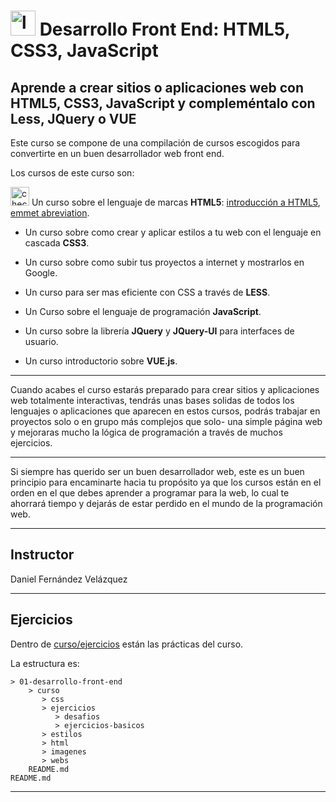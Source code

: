 # <img width="40" height="40" src="https://img.icons8.com/emoji/48/laptop-emoji.png" alt="laptop"/>  Desarrollo Front End: HTML5, CSS3, JavaScript 

## Aprende a crear sitios o aplicaciones web con HTML5, CSS3, JavaScript y compleméntalo con Less, JQuery o VUE

Este curso se compone de una compilación de cursos escogidos para convertirte en un buen desarrollador web front end.

Los cursos de este curso son:

<img width="30" height="30" src="https://img.icons8.com/emoji/30/check-mark-emoji.png" alt="check mark"/> Un curso sobre el lenguaje de marcas **HTML5**: [introducción a HTML5](https://github.com/eugenia1984/desarrollo-front-end-html-css-javascript/tree/main/01-desarrollo-front-end/teoria/intro_html.md), [emmet abreviation](https://github.com/eugenia1984/desarrollo-front-end-html-css-javascript/tree/main/01-desarrollo-front-end/teoria/emmet.md).

- Un curso sobre como crear y aplicar estilos a tu web con el lenguaje en cascada **CSS3**.

- Un curso sobre como subir tus proyectos a internet y mostrarlos en Google.

- Un curso para ser mas eficiente con CSS a través de **LESS**.

- Un Curso sobre el lenguaje de programación **JavaScript**.

- Un curso sobre la librería **JQuery** y **JQuery-UI** para interfaces de usuario.

- Un curso introductorio sobre **VUE.js**.

---

Cuando acabes el curso estarás preparado para crear sitios y aplicaciones web totalmente interactivas, tendrás unas bases solidas de todos los  lenguajes o aplicaciones que aparecen en estos cursos, podrás trabajar en proyectos solo o en grupo más complejos que solo-  una simple página web y mejoraras mucho la lógica de programación a través de muchos ejercicios.

---

Si siempre has querido ser un buen desarrollador web, este es un buen principio para encaminarte hacia tu propósito ya que los cursos están en el orden en el que debes aprender a programar para la web, lo cual te ahorrará tiempo y dejarás de estar perdido en el mundo de la programación web.

---

## Instructor

Daniel Fernández Velázquez

---

## Ejercicios
Dentro de [curso/ejercicios](https://github.com/eugenia1984/desarrollo-front-end-html-css-javascript/tree/main/01-desarrollo-front-end/curso/ejercicios) están las prácticas del curso.

La estructura es:

```
> 01-desarrollo-front-end
    > curso
       > css
       > ejercicios
          > desafios
          > ejercicios-basicos
       > estilos
       > html
       > imagenes
       > webs
    README.md
README.md
```

---
